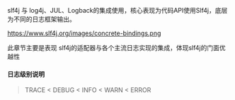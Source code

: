 slf4j 与 log4j、JUL、Logback的集成使用，核心表现为代码API使用Slf4j，底层为不同的日志框架输出。


https://www.slf4j.org/images/concrete-bindings.png

此章节主要是表现 slf4j的适配器与各个主流日志实现的集成，体现slf4j的门面优越性

#### 日志级别说明
> TRACE < DEBUG < INFO <  WARN < ERROR 

